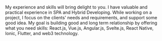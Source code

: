 My experience and skills will bring delight to you. I have valuable and practical experience in SPA and Hybrid Developing. While working on a project, I focus on the clients' needs and requirements, and support some good idea. My goal is building good and long term relationship by offering what you need skills: React.js, Vue.js, Angular.js, Svelte.js, React Native, Ionic, Flutter, and web3 technology.


<!--
**hugobriac66/hugobriac66** is a ✨ _special_ ✨ repository because its `README.md` (this file) appears on your GitHub profile.

Here are some ideas to get you started:

- 🔭 I’m currently working on ...
- 🌱 I’m currently learning ...
- 👯 I’m looking to collaborate on ...
- 🤔 I’m looking for help with ...
- 💬 Ask me about ...
- 📫 How to reach me: ...
- 😄 Pronouns: ...
- ⚡ Fun fact: ...
-->
